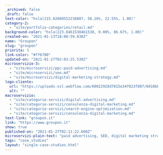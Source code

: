```yaml
---
_archived: false
_draft: false
text-color: "hsla(215.82089552238807, 58.26%, 22.55%, 1.00)"
category-2:
  - "site/portfolio-categories/retail.md"
background-color: "hsla(223.8461538461538, 0.00%, 86.67%, 1.00)"
created-on: "2021-01-13T18:00:59.830Z"
name: "Groupon"
slug: "groupon"
priorita: 5
link-color: "#ff6700"
updated-on: "2021-01-27T02:03:25.530Z"
microservizio-3:
  - "site/microservizi/ppc-paid-advertising.md"
  - "site/microservizi/seo.md"
  - "site/microservizi/digital-marketing-strategy.md"
logo-cliente:
  url: "https://uploads-ssl.webflow.com/60022928d7015e34f023f807/6010bb8d1d549fe7bc9e1b85_60071330353ce10afa428913_groupon.png"
  alt: ""
macroservizio:
  - "site/categorie-servizi/digital-advertising.md"
  - "site/categorie-servizi/consulenza-digital-marketing.md"
  - "site/categorie-servizi/search-engine-optimization.md"
  - "site/categorie-servizi/consulenza-digital-marketing.md"
text-link: "groupon.it"
link: "https://www.groupon.it"
show: true
published-on: "2021-01-27T02:11:22.600Z"
microservizi-plain-text: "paid advertising, SEO, digital marketing strategy"
tags: "case_studies"
layout: "single-case-studies.html"
---
```



